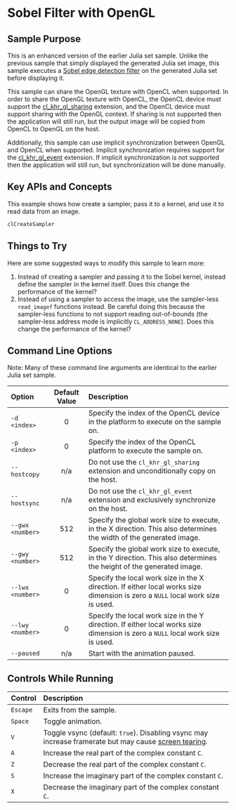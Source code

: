 # Sobel Filter with OpenGL

## Sample Purpose

This is an enhanced version of the earlier Julia set sample.
Unlike the previous sample that simply displayed the generated Julia set image, this sample executes a [Sobel edge detection filter](https://en.wikipedia.org/wiki/Sobel_operator) on the generated Julia set before displaying it.

This sample can share the OpenGL texture with OpenCL when supported.
In order to share the OpenGL texture with OpenCL, the OpenCL device must support the [cl_khr_gl_sharing](https://www.khronos.org/registry/OpenCL/specs/3.0-unified/html/OpenCL_Ext.html#cl_khr_gl_sharing) extension, and the OpenCL device must support sharing with the OpenGL context.
If sharing is not supported then the application will still run, but the output image will be copied from OpenCL to OpenGL on the host.

Additionally, this sample can use implicit synchronization between OpenGL and OpenCL when supported.
Implicit synchronization requires support for the [cl_khr_gl_event](https://www.khronos.org/registry/OpenCL/specs/3.0-unified/html/OpenCL_Ext.html#cl_khr_gl_event) extension.
If implicit synchronization is not supported then the application will still run, but synchronization will be done manually.

## Key APIs and Concepts

This example shows how create a sampler, pass it to a kernel, and use it to read data from an image.

```c
clCreateSampler
```

## Things to Try

Here are some suggested ways to modify this sample to learn more:

1. Instead of creating a sampler and passing it to the Sobel kernel, instead define the sampler in the kernel itself.
Does this change the performance of the kernel?
2. Instead of using a sampler to access the image, use the sampler-less `read_imagef` functions instead.
Be careful doing this because the sampler-less functions to not support reading out-of-bounds (the sampler-less address mode is implicitly `CL_ADDRESS_NONE`).
Does this change the performance of the kernel?

## Command Line Options

Note: Many of these command line arguments are identical to the earlier Julia set sample.

| Option | Default Value | Description |
|:--|:-:|:--|
| `-d <index>` | 0 | Specify the index of the OpenCL device in the platform to execute on the sample on.
| `-p <index>` | 0 | Specify the index of the OpenCL platform to execute the sample on.
| `--hostcopy` | n/a | Do not use the `cl_khr_gl_sharing` extension and unconditionally copy on the host.
| `--hostsync` | n/a | Do not use the `cl_khr_gl_event` extension and exclusively synchronize on the host.
| `--gwx <number>` | 512 | Specify the global work size to execute, in the X direction.  This also determines the width of the generated image.
| `--gwy <number>` | 512 | Specify the global work size to execute, in the Y direction.  This also determines the height of the generated image.
| `--lwx <number>` | 0 | Specify the local work size in the X direction.  If either local works size dimension is zero a `NULL` local work size is used.
| `--lwy <number>` | 0 | Specify the local work size in the Y direction.  If either local works size dimension is zero a `NULL` local work size is used.
| `--paused` | n/a | Start with the animation paused.

## Controls While Running

| Control | Description |
|:--|:--|
| `Escape` | Exits from the sample.
| `Space` | Toggle animation.
| `V` | Toggle vsync (default: `true`). Disabling vsync may increase framerate but may cause [screen tearing](https://en.wikipedia.org/wiki/Screen_tearing).
| `A` | Increase the real part of the complex constant `C`.
| `Z` | Decrease the real part of the complex constant `C`.
| `S` | Increase the imaginary part of the complex constant `C`.
| `X` | Decrease the imaginary part of the complex constant `C`.
